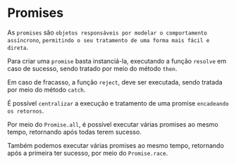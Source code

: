 # Promises

As `promises` são `objetos responsáveis por modelar o comportamento assíncrono`, `permitindo o seu tratamento de uma forma mais fácil e direta`.

Para criar uma `promise` basta instanciá-la, executando a função `resolve` em caso de sucesso, sendo tratado por meio do método `then`.

Em caso de fracasso, a função `reject`, deve ser executada, sendo tratada por meio do método `catch`.

É possível `centralizar` a execução e tratamento de uma promise `encadeando os retornos`.

Por meio do `Promise.all`, é possível executar várias promises ao mesmo tempo, retornando após todas terem sucesso.

Também podemos executar várias promises ao mesmo tempo, retornando após a primeira ter sucesso, por meio do `Promise.race`.
